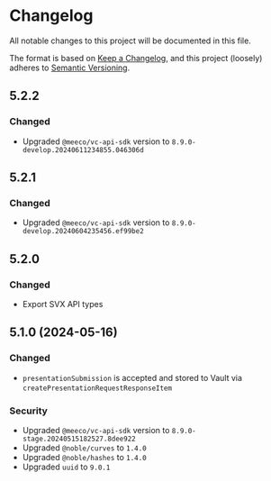 # Changelog

All notable changes to this project will be documented in this file.

The format is based on [Keep a Changelog](https://keepachangelog.com/en/1.0.0/),
and this project (loosely) adheres to [Semantic Versioning](https://semver.org/spec/v2.0.0.html).

## 5.2.2

### Changed

- Upgraded `@meeco/vc-api-sdk` version to `8.9.0-develop.20240611234855.046306d`

## 5.2.1

### Changed

- Upgraded `@meeco/vc-api-sdk` version to `8.9.0-develop.20240604235456.ef99be2`

## 5.2.0

### Changed

- Export SVX API types

## 5.1.0 (2024-05-16)

### Changed

- `presentationSubmission` is accepted and stored to Vault via `createPresentationRequestResponseItem`

### Security

- Upgraded `@meeco/vc-api-sdk` version to `8.9.0-stage.20240515182527.8dee922`
- Upgraded `@noble/curves` to `1.4.0`
- Upgraded `@noble/hashes` to `1.4.0`
- Upgraded `uuid` to `9.0.1`
